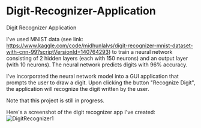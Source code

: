 # Digit-Recognizer-Application
Digit Recognizer Application

I've used MNIST data (see link: https://www.kaggle.com/code/midhunlalvs/digit-recognizer-mnist-dataset-with-cnn-99?scriptVersionId=140764293) to train a neural network consisting of 2 hidden layers (each with 150 neurons) and an output layer (with 10 neurons). The neural network predicts digits with 96% accuracy.

I've incorporated the neural network model into a GUI application that prompts the user to draw a digit. Upon clicking the button "Recognize Digit", the application will recognize the digit written by the user.

Note that this project is still in progress.

Here's a screenshot of the digit recognizer app I've created:
![DigitRecognizer1](https://github.com/NicoMok/Digit-Recognizer-Application/assets/84463884/43144644-2441-439b-abcd-256fa0fab1fe)
